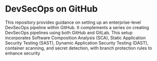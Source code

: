 # DevSecOps on GitHub
This repository provides guidance on setting up an enterprise-level DevSecOps pipeline within GitHub. It complements a series on creating DevSecOps pipelines using both GitHub and GitLab. This setup incorporates Software Composition Analysis (SCA), Static Application Security Testing (SAST), Dynamic Application Security Testing (DAST), container scanning, and secret detection, with branch protection rules to enhance security
